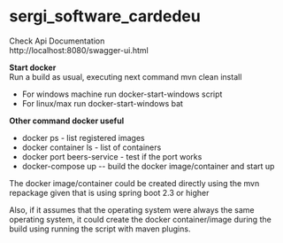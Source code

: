 # sergi_software_cardedeu

Check Api Documentation<br/>
http://localhost:8080/swagger-ui.html

**Start docker**<br/>
Run a build as usual, executing next command mvn clean install

* For windows machine run docker-start-windows script
* For linux/max run docker-start-windows bat

**Other command docker useful**<br/>
* docker ps - list registered images
* docker container ls - list of containers
* docker port beers-service - test if the port works
* docker-compose up -- build the docker image/container and start up

The docker image/container could be created directly using the mvn repackage given that is using spring boot 2.3 or higher

Also, if it assumes that the operating system were always the same operating system, it could create the docker container/image during the build using running the script with maven plugins.



